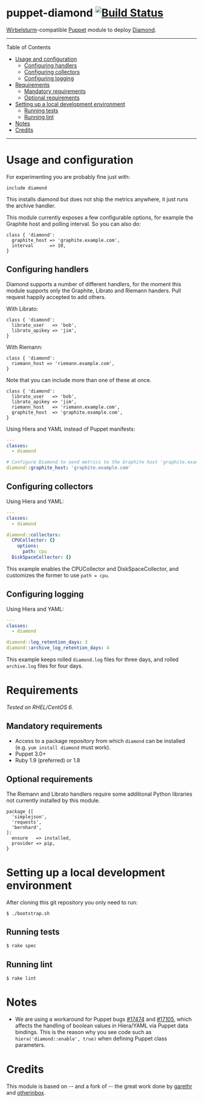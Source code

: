 # puppet-diamond [![Build Status](https://travis-ci.org/miguno/puppet-diamond.png?branch=master)](https://travis-ci.org/miguno/puppet-diamond)

[Wirbelsturm](https://github.com/miguno/wirbelsturm)-compatible [Puppet](http://puppetlabs.com/) module to deploy
[Diamond](https://github.com/BrightcoveOS/Diamond).

---

Table of Contents

* <a href="#usage">Usage and configuration</a>
    * <a href="#handlers">Configuring handlers</a>
    * <a href="#collectors">Configuring collectors</a>
    * <a href="#logging">Configuring logging</a>
* <a href="#requirements">Requirements</a>
    * <a href="#mandatory-reqs">Mandatory requirements</a>
    * <a href="#optional-reqs">Optional requirements</a>
* <a href="#development-enviroment">Setting up a local development environment</a>
    * <a href="#tests">Running tests</a>
    * <a href="#lint">Running lint</a>
* <a href="#notes">Notes</a>
* <a href="#credits">Credits</a>

---

<a name="usage"></a>

# Usage and configuration

For experimenting you are probably fine just with:

    include diamond

This installs diamond but does not ship the metrics anywhere, it just runs the archive handler.

This module currently exposes a few configurable options, for example the Graphite host and polling interval.  So you can
also do:

    class { 'diamond':
      graphite_host => 'graphite.example.com',
      interval      => 10,
    }


<a name="handlers"></a>

## Configuring handlers

Diamond supports a number of different handlers, for the moment this module supports only the Graphite, Librato and
Riemann handers.  Pull request happily accepted to add others.

With Librato:

    class { 'diamond':
      librato_user   => 'bob',
      librato_apikey => 'jim',
    }

With Riemann:

    class { 'diamond':
      riemann_host => 'riemann.example.com',
    }

Note that you can include more than one of these at once.

    class { 'diamond':
      librato_user   => 'bob',
      librato_apikey => 'jim',
      riemann_host   => 'riemann.example.com',
      graphite_host  => 'graphite.example.com',
    }

Using Hiera and YAML instead of Puppet manifests:

```yaml
---
classes:
  - diamond

# Configure Diamond to send metrics to the Graphite host 'graphite.example.com'
diamond::graphite_host: 'graphite.example.com'
```


<a name="collectors"></a>

## Configuring collectors

Using Hiera and YAML:

```yaml
---
classes:
  - diamond

diamond::collectors:
  CPUCollector: {}
    options:
      path: cpu
  DiskSpaceCollector: {}
```

This example enables the CPUCollector and DiskSpaceCollector, and customizes the former to use `path = cpu`.


<a name="logging"></a>

## Configuring logging

Using Hiera and YAML:

```yaml
---
classes:
  - diamond

diamond::log_retention_days: 3
diamond::archive_log_retention_days: 4
```

This example keeps rolled `diamond.log` files for three days, and rolled `archive.log` files for four days.


<a name="requirements"></a>

# Requirements

_Tested on RHEL/CentOS 6._


<a name="mandatory-reqs"></a>

## Mandatory requirements

* Access to a package repository from which `diamond` can be installed (e.g. `yum install diamond` must work).
* Puppet 3.0+
* Ruby 1.9 (preferred) or 1.8


<a name="optional-reqs"></a>

## Optional requirements

The Riemann and Librato handlers require some additional Python libraries not currently installed by this module.

    package {[
      'simplejson',
      'requests',
      'bernhard',
    ]:
      ensure   => installed,
      provider => pip,
    }


<a name="develoment-environment"></a>

# Setting up a local development environment

After cloning this git repository you only need to run:

    $ ./bootstrap.sh


<a name="tests"></a>

## Running tests

    $ rake spec


<a name="lint"></a>

## Running lint

    $ rake lint


<a name="notes"></a>

# Notes

* We are using a workaround for Puppet bugs [#17474](http://projects.puppetlabs.com/issues/17474) and
  [#17105](http://projects.puppetlabs.com/issues/17105), which affects the handling of boolean values in Hiera/YAML
  via Puppet data bindings.  This is the reason why you see code such as `hiera('diamond::enable', true)` when
  defining Puppet class parameters.


<a name="credits"></a>

# Credits

This module is based on -- and a fork of -- the great work done by [garethr](https://github.com/garethr/garethr-diamond)
and [otherinbox](https://github.com/otherinbox/puppet-diamond).
